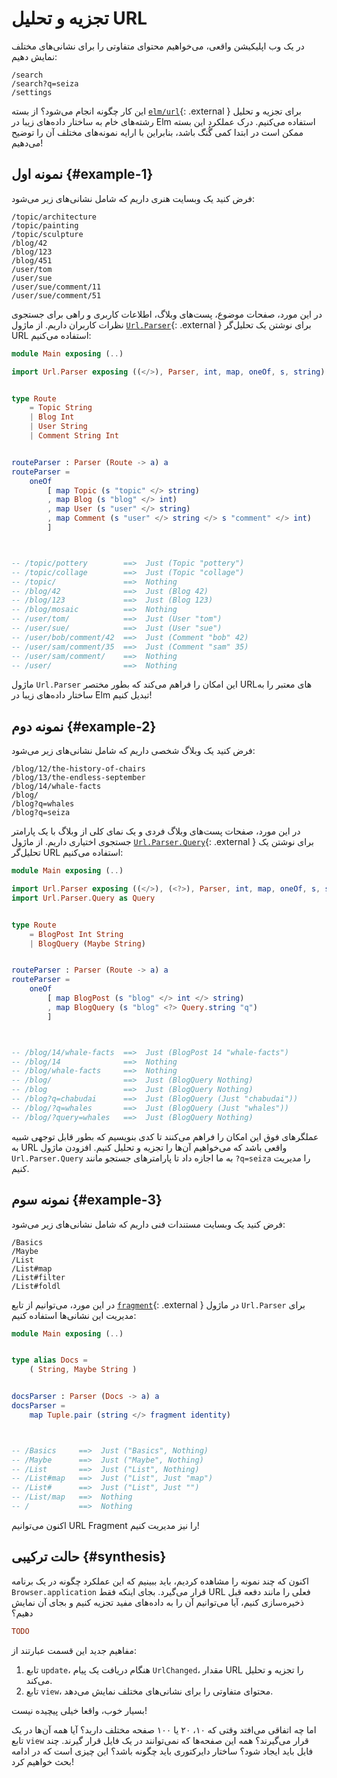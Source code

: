 # تجزیه و تحلیل URL

در یک وب اپلیکیشن واقعی، می‌خواهیم محتوای متفاوتی را برای نشانی‌های مختلف نمایش دهیم:

```
/search
/search?q=seiza
/settings
```

این کار چگونه انجام می‌شود؟ از بسته [`elm/url`][elm-url]{: .external } برای تجزیه و تحلیل رشته‌های خام به ساختار داده‌های زیبا در Elm استفاده می‌کنیم. درک عملکرد این بسته ممکن است در ابتدا کمی گُنگ باشد، بنابراین با ارایه نمونه‌های مختلف آن را توضیح می‌دهیم!

## نمونه اول {#example-1}

فرض کنید یک وبسایت هنری داریم که شامل نشانی‌های زیر می‌شود:

```
/topic/architecture
/topic/painting
/topic/sculpture
/blog/42
/blog/123
/blog/451
/user/tom
/user/sue
/user/sue/comment/11
/user/sue/comment/51
```

در این مورد، صفحات موضوع، پست‌های وبلاگ، اطلاعات کاربری و راهی برای جستجوی نظرات کاربران داریم. از ماژول [`Url.Parser`][url.parser]{: .external } برای نوشتن یک تحلیل‌گر URL استفاده می‌کنیم:

```elm linenums="1"
module Main exposing (..)

import Url.Parser exposing ((</>), Parser, int, map, oneOf, s, string)


type Route
    = Topic String
    | Blog Int
    | User String
    | Comment String Int


routeParser : Parser (Route -> a) a
routeParser =
    oneOf
        [ map Topic (s "topic" </> string)
        , map Blog (s "blog" </> int)
        , map User (s "user" </> string)
        , map Comment (s "user" </> string </> s "comment" </> int)
        ]



-- /topic/pottery        ==>  Just (Topic "pottery")
-- /topic/collage        ==>  Just (Topic "collage")
-- /topic/               ==>  Nothing
-- /blog/42              ==>  Just (Blog 42)
-- /blog/123             ==>  Just (Blog 123)
-- /blog/mosaic          ==>  Nothing
-- /user/tom/            ==>  Just (User "tom")
-- /user/sue/            ==>  Just (User "sue")
-- /user/bob/comment/42  ==>  Just (Comment "bob" 42)
-- /user/sam/comment/35  ==>  Just (Comment "sam" 35)
-- /user/sam/comment/    ==>  Nothing
-- /user/                ==>  Nothing
```

ماژول `Url.Parser` این امکان را فراهم می‌کند که بطور مختصر URLهای معتبر را به ساختار داده‌های زیبا در Elm تبدیل کنیم!

## نمونه دوم {#example-2}

فرض کنید یک وبلاگ شخصی داریم که شامل نشانی‌های زیر می‌شود:

```
/blog/12/the-history-of-chairs
/blog/13/the-endless-september
/blog/14/whale-facts
/blog/
/blog?q=whales
/blog?q=seiza
```

در این مورد، صفحات پست‌های وبلاگ فردی و یک نمای کلی از وبلاگ با یک پارامتر جستجوی اختیاری داریم. از ماژول [`Url.Parser.Query`][url.parser.query]{: .external } برای نوشتن یک تحلیل‌گر URL استفاده می‌کنیم:

```elm linenums="1"
module Main exposing (..)

import Url.Parser exposing ((</>), (<?>), Parser, int, map, oneOf, s, string)
import Url.Parser.Query as Query


type Route
    = BlogPost Int String
    | BlogQuery (Maybe String)


routeParser : Parser (Route -> a) a
routeParser =
    oneOf
        [ map BlogPost (s "blog" </> int </> string)
        , map BlogQuery (s "blog" <?> Query.string "q")
        ]



-- /blog/14/whale-facts  ==>  Just (BlogPost 14 "whale-facts")
-- /blog/14              ==>  Nothing
-- /blog/whale-facts     ==>  Nothing
-- /blog/                ==>  Just (BlogQuery Nothing)
-- /blog                 ==>  Just (BlogQuery Nothing)
-- /blog?q=chabudai      ==>  Just (BlogQuery (Just "chabudai"))
-- /blog/?q=whales       ==>  Just (BlogQuery (Just "whales"))
-- /blog/?query=whales   ==>  Just (BlogQuery Nothing)
```

عملگرهای فوق این امکان را فراهم می‌کنند تا کدی بنویسیم که بطور قابل توجهی شبیه به URL واقعی باشد که می‌خواهیم آن‌ها را تجزیه و تحلیل کنیم. افزودن ماژول `Url.Parser.Query` به ما اجازه داد تا پارامترهای جستجو مانند `?q=seiza` را مدیریت کنیم.

## نمونه سوم {#example-3}

فرض کنید یک وبسایت مستندات فنی داریم که شامل نشانی‌های زیر می‌شود:

```
/Basics
/Maybe
/List
/List#map
/List#filter
/List#foldl
```

در این مورد، می‌توانیم از تابع [`fragment`][fragment]{: .external } در ماژول `Url.Parser` برای مدیریت این نشانی‌ها استفاده کنیم:

```elm linenums="1"
module Main exposing (..)


type alias Docs =
    ( String, Maybe String )


docsParser : Parser (Docs -> a) a
docsParser =
    map Tuple.pair (string </> fragment identity)



-- /Basics     ==>  Just ("Basics", Nothing)
-- /Maybe      ==>  Just ("Maybe", Nothing)
-- /List       ==>  Just ("List", Nothing)
-- /List#map   ==>  Just ("List", Just "map")
-- /List#      ==>  Just ("List", Just "")
-- /List/map   ==>  Nothing
-- /           ==>  Nothing
```

اکنون می‌توانیم URL Fragment را نیز مدیریت کنیم!

## حالت ترکیبی {#synthesis}

اکنون که چند نمونه را مشاهده کردیم، باید ببینیم که این عملکرد چگونه در یک برنامه `Browser.application` قرار می‌گیرد. بجای اینکه فقط URL فعلی را مانند دفعه قبل ذخیره‌سازی کنیم، آیا می‌توانیم آن را به داده‌های مفید تجزیه کنیم و بجای آن نمایش دهیم؟

```elm
TODO
```

مفاهیم جدید این قسمت عبارتند از:

1. تابع `update`، هنگام دریافت یک پیام `UrlChanged`، مقدار URL را تجزیه و تحلیل می‌کند.
2. تابع `view`، محتوای متفاوتی را برای نشانی‌های مختلف نمایش می‌دهد.

بسیار خوب، واقعا خیلی پیچیده نیست!

اما چه اتفاقی می‌افتد وقتی که ۱۰، ۲۰ یا ۱۰۰ صفحه مختلف دارید؟ آیا همه آن‌ها در یک تابع `view` قرار می‌گیرند؟ همه این صفحه‌ها که نمی‌توانند در یک فایل قرار گیرند. چند فایل باید ایجاد شود؟ ساختار دایرکتوری باید چگونه باشد؟ این چیزی است که در ادامه بحث خواهیم کرد!

[elm-url]: https://package.elm-lang.org/packages/elm/url/latest
[url.parser]: https://package.elm-lang.org/packages/elm/url/latest
[url.parser.query]: https://package.elm-lang.org/packages/elm/url/latest/Url-Parser-Query
[fragment]: https://package.elm-lang.org/packages/elm/url/latest/Url-Parser#fragment